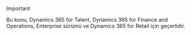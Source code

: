 > [!IMPORTANT]
> Bu konu, Dynamics 365 for Talent, Dynamics 365 for Finance and Operations, Enterprise sürümü ve Dynamics 365 for Retail için geçerlidir. 
